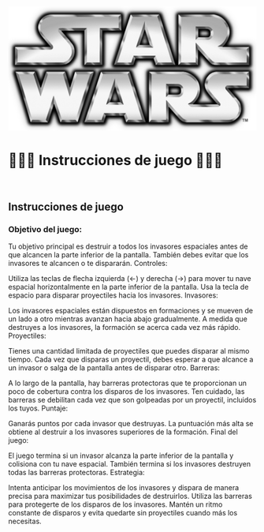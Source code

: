 

![wireframes](../images/si.png)


# 👾👾👾 Instrucciones de juego 👾👾👾
<br>

## Instrucciones de juego
### Objetivo del juego:

Tu objetivo principal es destruir a todos los invasores espaciales antes de que alcancen la parte inferior de la pantalla.
También debes evitar que los invasores te alcancen o te dispararán.
Controles:

Utiliza las teclas de flecha izquierda (←) y derecha (→) para mover tu nave espacial horizontalmente en la parte inferior de la pantalla.
Usa la tecla de espacio para disparar proyectiles hacia los invasores.
Invasores:

Los invasores espaciales están dispuestos en formaciones y se mueven de un lado a otro mientras avanzan hacia abajo gradualmente.
A medida que destruyes a los invasores, la formación se acerca cada vez más rápido.
Proyectiles:

Tienes una cantidad limitada de proyectiles que puedes disparar al mismo tiempo.
Cada vez que disparas un proyectil, debes esperar a que alcance a un invasor o salga de la pantalla antes de disparar otro.
Barreras:

A lo largo de la pantalla, hay barreras protectoras que te proporcionan un poco de cobertura contra los disparos de los invasores.
Ten cuidado, las barreras se debilitan cada vez que son golpeadas por un proyectil, incluidos los tuyos.
Puntaje:

Ganarás puntos por cada invasor que destruyas.
La puntuación más alta se obtiene al destruir a los invasores superiores de la formación.
Final del juego:

El juego termina si un invasor alcanza la parte inferior de la pantalla y colisiona con tu nave espacial.
También termina si los invasores destruyen todas las barreras protectoras.
Estrategia:

Intenta anticipar los movimientos de los invasores y dispara de manera precisa para maximizar tus posibilidades de destruirlos.
Utiliza las barreras para protegerte de los disparos de los invasores.
Mantén un ritmo constante de disparos y evita quedarte sin proyectiles cuando más los necesitas.